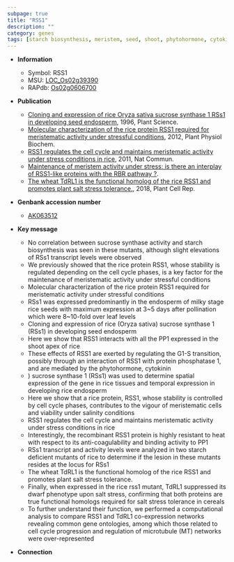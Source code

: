 ```yaml
---
subpage: true
title: "RSS1"
description: ""
category: genes
tags: [starch biosynthesis, meristem, seed, shoot, phytohormone, cytokinin, endosperm, salinity, resistant, starch, cell cycle, leaf, salt, tolerance, salt stress, stress, dwarf, stress tolerance]
---
```


* **Information**  
    + Symbol: RSS1  
    + MSU: [LOC_Os02g39390](http://rice.plantbiology.msu.edu/cgi-bin/ORF_infopage.cgi?orf=LOC_Os02g39390)  
    + RAPdb: [Os02g0606700](http://rapdb.dna.affrc.go.jp/viewer/gbrowse_details/irgsp1?name=Os02g0606700)  

* **Publication**  
    + [Cloning and expression of rice Oryza sativa sucrose synthase 1 RSs1 in developing seed endosperm](http://www.ncbi.nlm.nih.gov/pubmed?term=Cloning+and+expression+of+rice+Oryza+sativa+sucrose+synthase+1+RSs1+in+developing+seed+endosperm%5BTitle%5D), 1996, Plant Science.
    + [Molecular characterization of the rice protein RSS1 required for meristematic activity under stressful conditions](http://www.ncbi.nlm.nih.gov/pubmed?term=Molecular+characterization+of+the+rice+protein+RSS1+required+for+meristematic+activity+under+stressful+conditions%5BTitle%5D), 2012, Plant Physiol Biochem.
    + [RSS1 regulates the cell cycle and maintains meristematic activity under stress conditions in rice](http://www.ncbi.nlm.nih.gov/pubmed?term=RSS1+regulates+the+cell+cycle+and+maintains+meristematic+activity+under+stress+conditions+in+rice%5BTitle%5D), 2011, Nat Commun.
    + [Maintenance of meristem activity under stress: is there an interplay of RSS1-like proteins with the RBR pathway ?](Stuttg).
    + [The wheat TdRL1 is the functional homolog of the rice RSS1 and promotes plant salt stress tolerance.](http://www.ncbi.nlm.nih.gov/pubmed?term=The+wheat+TdRL1+is+the+functional+homolog+of+the+rice+RSS1+and+promotes+plant+salt+stress+tolerance.%5BTitle%5D), 2018, Plant Cell Rep.

* **Genbank accession number**  
    + [AK063512](http://www.ncbi.nlm.nih.gov/nuccore/AK063512)

* **Key message**  
    + No correlation between sucrose synthase activity and starch biosynthesis was seen in these mutants, although slight elevations of RSs1 transcript levels were observed
    + We previously showed that the rice protein RSS1, whose stability is regulated depending on the cell cycle phases, is a key factor for the maintenance of meristematic activity under stressful conditions
    + Molecular characterization of the rice protein RSS1 required for meristematic activity under stressful conditions
    + RSs1 was expressed predominantly in the endosperm of milky stage rice seeds with maximum expression at 3~5 days after pollination which were 8~10-fold over leaf levels
    + Cloning and expression of rice (Oryza sativa) sucrose synthase 1 (RSs1) in developing seed endosperm
    + Here we show that RSS1 interacts with all the PP1 expressed in the shoot apex of rice
    + These effects of RSS1 are exerted by regulating the G1-S transition, possibly through an interaction of RSS1 with protein phosphatase 1, and are mediated by the phytohormone, cytokinin
    + ) sucrose synthase 1 (RSs1) was used to determine spatial expression of the gene in rice tissues and temporal expression in developing rice endosperm
    + Here we show that a rice protein, RSS1, whose stability is controlled by cell cycle phases, contributes to the vigour of meristematic cells and viability under salinity conditions
    + RSS1 regulates the cell cycle and maintains meristematic activity under stress conditions in rice
    + Interestingly, the recombinant RSS1 protein is highly resistant to heat with respect to its anti-coagulability and binding activity to PP1
    + RSs1 transcript and activity levels were analyzed in two starch deficient mutants of rice to determine if the lesion in these mutants resides at the locus for RSs1
    + The wheat TdRL1 is the functional homolog of the rice RSS1 and promotes plant salt stress tolerance.
    + Finally, when expressed in the rice rss1 mutant, TdRL1 suppressed its dwarf phenotype upon salt stress, confirming that both proteins are true functional homologs required for salt stress tolerance in cereals
    + To further understand their function, we performed a computational analysis to compare RSS1 and TdRL1 co-expression networks revealing common gene ontologies, among which those related to cell cycle progression and regulation of microtubule (MT) networks were over-represented

* **Connection**  



